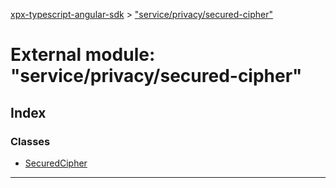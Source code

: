[xpx-typescript-angular-sdk](../README.md) > ["service/privacy/secured-cipher"](../modules/_service_privacy_secured_cipher_.md)

# External module: "service/privacy/secured-cipher"

## Index

### Classes

* [SecuredCipher](../classes/_service_privacy_secured_cipher_.securedcipher.md)

---

